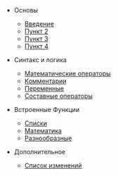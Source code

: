 
- Основы

  - [Введение](введение.md)
  - [Пункт 2](more-pages.md)
  - [Пункт 3](custom-navbar.md)
  - [Пункт 4](cover.md)

- Синтакс и логика

  - [Математические операторы](матоп.md)
  - [Комментарии](###.md)
  - [Переменные](переменные.md)
  - [Составные операторы](состоп.md)

- Встроенные Функции

  - [Списки](функспи.md)
  - [Математика](функмате.md)
  - [Разнообразные](функраз.md)

- Дополнительное

  - [Список изменений](изменений.md)

